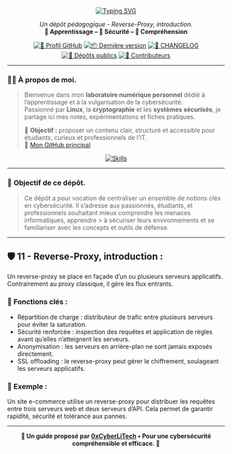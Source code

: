 <div align="center">

  <a href="https://github.com/0xCyberLiTech/Cybersecurite/blob/main/CYBERSECURITE-11-REVERSE-PROXY-INTRODUCTION-Le-r%C3%B4le-du-proxy-entrant.md">
    <img src="https://readme-typing-svg.herokuapp.com?font=Fira+Code&size=28&pause=1000&color=D14A4A&center=true&vCenter=true&width=900&lines=REVERSE+PROXY+:+SÉCURITÉ+ET+RÔLE+CLÉ;Comprendre+le+fonctionnement+du+proxy+entrant;Filtrer+•+Répartir+•+Sécuriser+les+accès+web" alt="Typing SVG" />
  </a>

  <p align="center">
    <em>Un dépôt pédagogique - Reverse-Proxy, introduction.</em><br>
    <b>📘 Apprentissage – 🔐 Sécurité – 🧠 Compréhension</b>
  </p>

  [![🔗 Profil GitHub](https://img.shields.io/badge/Profil-GitHub-181717?logo=github&style=flat-square)](https://github.com/0xCyberLiTech)
  [![📦 Dernière version](https://img.shields.io/github/v/release/0xCyberLiTech/Cybersecurite?label=version&style=flat-square)](https://github.com/0xCyberLiTech/Cybersecurite/releases/latest)
  [![📄 CHANGELOG](https://img.shields.io/badge/📄%20Changelog-Cybersecurite-blue?style=flat-square)](https://github.com/0xCyberLiTech/Cybersecurite/blob/main/CHANGELOG.md)
  [![📂 Dépôts publics](https://img.shields.io/badge/Dépôts-publics-blue?style=flat-square)](https://github.com/0xCyberLiTech?tab=repositories)
  [![👥 Contributeurs](https://img.shields.io/badge/👥%20Contributeurs-cliquez%20ici-007ec6?style=flat-square)](https://github.com/0xCyberLiTech/Cybersecurite/graphs/contributors)

</div>

---

### 👨‍💻 **À propos de moi.**

> Bienvenue dans mon **laboratoire numérique personnel** dédié à l’apprentissage et à la vulgarisation de la cybersécurité.  
> Passionné par **Linux**, la **cryptographie** et les **systèmes sécurisés**, je partage ici mes notes, expérimentations et fiches pratiques.  
>  
> 🎯 **Objectif :** proposer un contenu clair, structuré et accessible pour étudiants, curieux et professionnels de l’IT.  
> 🔗 [Mon GitHub principal](https://github.com/0xCyberLiTech)

<p align="center">
  <a href="https://skillicons.dev">
    <img src="https://skillicons.dev/icons?i=linux,debian,bash,docker,nginx,git,vim" alt="Skills" />
  </a>
</p>

---

### 🎯 **Objectif de ce dépôt.**

> Ce dépôt a pour vocation de centraliser un ensemble de notions clés en cybersécurité. Il s’adresse aux passionnés, étudiants, et professionnels souhaitant mieux comprendre les menaces informatiques, apprendre  > à sécuriser leurs environnements et se familiariser avec les concepts et outils de défense.

---

## 🛡️ 11 - **Reverse-Proxy, introduction :**

Un reverse-proxy se place en façade d’un ou plusieurs serveurs applicatifs. Contrairement au proxy classique, il gère les flux entrants.

### 🎯 Fonctions clés :

- Répartition de charge : distributeur de trafic entre plusieurs serveurs pour éviter la saturation.
- Sécurité renforcée : inspection des requêtes et application de règles avant qu’elles n’atteignent les serveurs.
- Anonymisation : les serveurs en arrière-plan ne sont jamais exposés directement.
- SSL offloading : le reverse-proxy peut gérer le chiffrement, soulageant les serveurs applicatifs.

### 🧪 Exemple :

Un site e-commerce utilise un reverse-proxy pour distribuer les requêtes entre trois serveurs web et deux serveurs d’API. Cela permet de garantir rapidité, sécurité et tolérance aux pannes.

---

<p align="center">
  <b>🔐 Un guide proposé par <a href="https://github.com/0xCyberLiTech">0xCyberLiTech</a> • Pour une cybersécurité compréhensible et efficace. 🔐</b>
</p>
